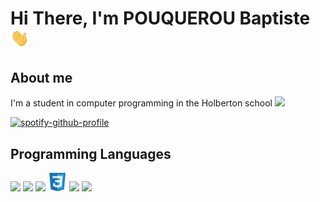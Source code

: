<h1>Hi There, I'm POUQUEROU Baptiste <img  src="https://raw.githubusercontent.com/ABSphreak/ABSphreak/master/gifs/Hi.gif" width="30px"></h1>
<h2> About me </h2>
I'm a student in computer programming in the Holberton school <img src="https://github.com/ghinzuka/ghinzuka/assets/102736316/f6acd5ec-bbdf-4f68-9dc3-cb3a50a0e2ef" width="50px">


[![spotify-github-profile](https://spotify-github-profile.kittinanx.com/api/view?uid=pouqba&cover_image=true&theme=default&show_offline=false&background_color=121212&interchange=false&bar_color=53b14f&bar_color_cover=false)](https://spotify-github-profile.kittinanx.com/api/view?uid=pouqba&redirect=true)

## Programming Languages
<img src = 'https://github.com/MarikIshtar007/MarikIshtar007/blob/master/images/c-original.svg' width='30'/> <img src = 'https://github.com/MarikIshtar007/MarikIshtar007/blob/master/images/python2.png' height='30'/>  <img src = 'https://github.com/MarikIshtar007/MarikIshtar007/blob/master/images/html.svg' width='30'/>   <img src = 'https://github.com/ghinzuka/ghinzuka/blob/main/images/css.svg' width='30'/> <img src = 'https://github.com/MarikIshtar007/MarikIshtar007/blob/master/images/js.svg' width='30'/>  <img src = 'https://github.com/MarikIshtar007/MarikIshtar007/blob/master/images/sql.svg' width='30'/> 
